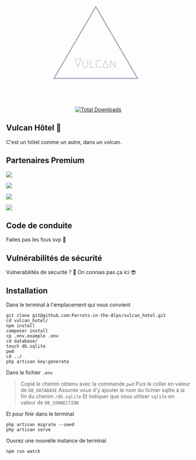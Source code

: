 <p align="center"><svg class="items-stretch" xmlns="http://www.w3.org/2000/svg" width="300" height="270" viewBox="0 0 480 453" fill="none"><path d="M137.02 257.509H161.62L146.32 299.569L131.02 257.509H132.94L146.32 294.289L159.04 259.309H137.02V257.509ZM169.537 264.709V282.109C169.537 288.069 170.477 292.269 172.357 294.709C174.277 297.109 176.897 298.309 180.217 298.309C183.537 298.309 186.137 297.109 188.017 294.709C189.937 292.269 190.897 288.069 190.897 282.109V264.709H192.697V282.109C192.697 294.109 188.537 300.109 180.217 300.109C171.897 300.109 167.737 294.109 167.737 282.109V264.709H169.537ZM223.533 297.709V299.509H203.493V264.709H205.293V297.709H223.533ZM232.186 295.849C230.026 293.009 228.946 288.429 228.946 282.109C228.946 275.789 230.026 271.209 232.186 268.369C234.346 265.529 237.926 264.109 242.926 264.109C247.926 264.109 251.526 265.489 253.726 268.249L252.406 269.449C250.646 267.089 247.486 265.909 242.926 265.909C240.926 265.909 239.246 266.129 237.886 266.569C236.526 266.969 235.266 267.749 234.106 268.909C232.986 270.029 232.146 271.689 231.586 273.889C231.026 276.049 230.746 278.789 230.746 282.109C230.746 285.429 231.026 288.189 231.586 290.389C232.146 292.549 232.986 294.209 234.106 295.369C235.266 296.489 236.526 297.269 237.886 297.709C239.246 298.109 240.926 298.309 242.926 298.309C247.486 298.309 250.646 297.129 252.406 294.769L253.726 295.969C251.526 298.729 247.926 300.109 242.926 300.109C237.926 300.109 234.346 298.689 232.186 295.849ZM265.853 297.709H285.413L273.113 268.729L260.033 299.509H258.113L273.113 264.109L288.113 299.509H265.853V297.709ZM294.958 299.509V264.709H296.758L316.318 296.209V264.709H318.118V299.509H316.318L296.758 267.949V299.509H294.958Z" fill="#A7A9BE"></path><path d="M230.658 23.9374L228.5 20.2442L226.342 23.9374L38.8471 344.752L36.6488 348.513H41.0055H415.995H420.351L418.153 344.752L230.658 23.9374Z" stroke="#A7A9BE" stroke-width="5"></path></svg></p>

<p align="center">
<a href="https://packagist.org/packages/laravel/framework"><img src="https://img.shields.io/badge/vulcan-v0.5.1-orange" alt="Total Downloads"></a>

</p>

## Vulcan Hôtel :volcano:

C'est un hôtel comme un autre, dans un volcan.

## Partenaires Premium

![](https://le-campus-numerique.fr/wp-content/uploads/2021/01/ftita-150x150-1.png)

![](https://le-campus-numerique.fr/wp-content/uploads/2021/07/ATLAS.png)

![](https://le-campus-numerique.fr/wp-content/uploads/2021/01/logo-partenaire-2017-rvb-pastille-bleue-png-e1633513985742.png)

![](https://le-campus-numerique.fr/wp-content/uploads/2020/12/soutien-pole-emploi-e1665572481475.png)

## Code de conduite

Faites pas les fous svp :slightly_smiling_face:

## Vulnérabilités de sécurité

Vulnerabilités de sécurité ? :thinking:
On connais pas ça ici :sunglasses:

## Installation

Dans le terminal à l'emplacement qui vous convient
```shell=
git clone git@github.com:Parrots-in-the-Alps/vulcan_hotel.git
cd vulcan_hotel/
npm install
composer install
cp .env.example .env
cd database/
touch db.sqlite
pwd
cd ../
php artisan key:generate
```

Dans le fichier `.env`
> Copié le chemin obtenu avec la commande `pwd`
> Puis le coller en valeur de `DB_DATABASE`
> Assurée vous d'y ajouter le nom du fichier sqlite à la fin du chemin `/db.sqlite`
> Et indiquer que vous utiliser `sqlite` en valeur de `DB_CONNECTION`

Et pour finir dans le terminal
```shell=
php artisan migrate --seed
php artisan serve
```

Ouvrez une nouvelle instance de terminal
```shell=
npm run watch
```